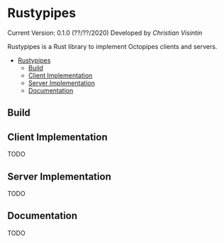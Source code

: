 # Rustypipes

Current Version: 0.1.0 (??/??/2020)
Developed by *Christian Visintin*

Rustypipes is a Rust library to implement Octopipes clients and servers.

- [Rustypipes](#rustypipes)
  - [Build](#build)
  - [Client Implementation](#client-implementation)
  - [Server Implementation](#server-implementation)
  - [Documentation](#documentation)

## Build

## Client Implementation

TODO

## Server Implementation

TODO

## Documentation

TODO
